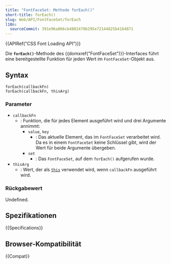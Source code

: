 ```yaml
---
title: "FontFaceSet: Methode forEach()"
short-title: forEach()
slug: Web/API/FontFaceSet/forEach
l10n:
  sourceCommit: 391e96a066cb4802470b295e72144825b4164871
---
```


{{APIRef("CSS Font Loading API")}}

Die **`forEach()`**-Methode des {{domxref("FontFaceSet")}}-Interfaces führt eine bereitgestellte Funktion für jeden Wert im `FontFaceSet`-Objekt aus.

## Syntax

```js-nolint
forEach(callbackFn)
forEach(callbackFn, thisArg)
```

### Parameter

- `callbackFn`
  - : Funktion, die für jedes Element ausgeführt wird und drei Argumente annimmt:
    - `value`, `key`
      - : Das aktuelle Element, das im `FontFaceSet` verarbeitet wird. Da es in einem `FontFaceSet` keine Schlüssel gibt, wird der Wert für beide Argumente übergeben.
    - `set`
      - : Das `FontFaceSet`, auf dem `forEach()` aufgerufen wurde.
- `thisArg`
  - : Wert, der als [`this`](/de/docs/Web/JavaScript/Reference/Operators/this) verwendet wird, wenn `callbackFn` ausgeführt wird.

### Rückgabewert

Undefined.

## Spezifikationen

{{Specifications}}

## Browser-Kompatibilität

{{Compat}}
